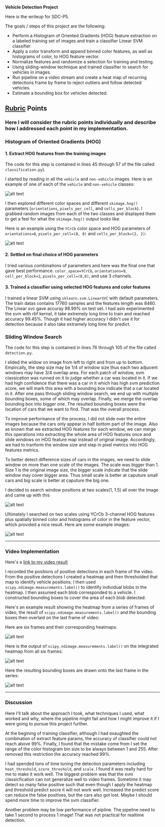 **Vehicle Detection Project**

Here is the writeup for SDC-P5.

The goals / steps of this project are the following:

* Perform a Histogram of Oriented Gradients (HOG) feature extraction on a labeled training set of images and train a classifier Linear SVM classifier
* Apply a color transform and append binned color features, as well as histograms of color, to HOG feature vector.
* Normalize features and randomize a selection for training and testing.
* Using sliding-window technique and trained classifier to search for vehicles in images.
* Run pipeline on a video stream and create a heat map of recurring detections frame by frame to reject outliers and follow detected vehicles.
* Estimate a bounding box for vehicles detected.

[//]: # (Image References)
[image1]: ./examples/car_not_car.png
[image2]: ./examples/HOG_example.jpg
[image3]: ./examples/sliding_windows.jpg
[image4]: ./examples/sliding_window.jpg
[image5]: ./examples/bboxes_and_heat.png
[image6]: ./examples/labels_map.png
[image7]: ./examples/output_bboxes.png
[video1]: ./project_video.mp4

## [Rubric](https://review.udacity.com/#!/rubrics/513/view) Points

### Here I will consider the rubric points individually and describe how I addressed each point in my implementation.  

### Histogram of Oriented Gradients (HOG)

#### 1. Extract HOG features from the training images

The code for this step is contained in lines 45 through 57 of the file called `classification.py`).

I started by reading in all the `vehicle` and `non-vehicle` images.  Here is an example of one of each of the `vehicle` and `non-vehicle` classes:

![alt text][image1]

I then explored different color spaces and different `skimage.hog()` parameters (`orientations`, `pixels_per_cell`, and `cells_per_block`).  I grabbed random images from each of the two classes and displayed them to get a feel for what the `skimage.hog()` output looks like.

Here is an example using the `YCrCb` color space and HOG parameters of `orientations=8`, `pixels_per_cell=(8, 8)` and `cells_per_block=(2, 2)`:

![alt text][image2]

#### 2. Settled on final choice of HOG parameters

I tried various combinations of parameters and here was the final one that gave best performance. `color_space=YCrCb`, `orientations=9`, `cell_per_block=2`, `pixels_per_cell=(8,8)`, and use 3 channels.

#### 3. Trained a classifier using selected HOG features and color features

I trained a linear SVM using `sklearn.svm.LinearSVC` with default parameters. The train datas contains 17760 samples and the features length was 8460. The Linear svc gave accuray 98.99% on test set. I had aslo experimented the svm with rbf kernel, it take extremely long time to train and reached accuracy 99.45%. Though it had higher accuracy I didn't use it for detection because it also take extramely long time for predict.

### Sliding Window Search

The code for this step is contained in lines 76 through 105 of the file called `detection.py`.

I slided the widow on image from left to right and from up to bottom. Empircally, the step size may be 1/4 of window size thus each two adjucent windows may have 3/4 overlap area. For each patch of window, svm classication was runned on it to judge whether a car was located in it. If we had high confidence that there was a car in it which has high svm prediction score, we will mark this area with a bounding box indicate that a car located in it. After one pass through sliding window search, we end up with multiple bounding boxes, some of which may overlap. Finally, we merge the overlap bounding box into bigger one. The resulted bounding boxes were the location of cars that we want to find. That was the overall process.

To improve performance of the process, I did not slide over the entire images because the cars only appear in half bottom part of the image. Also as known that we extracted HOG features for each window, we can merge this operations into extracting the whole area of HOG features once and slide windows on HOG feature map instead of original image. Accordingly, we had to tranform the window size and step in pixel metrics into HOG features metrics.

To better detect difference sizes of cars in the images, we need to slide window on more than one scale of the images. The scale was bigger than 1. Size 1 is the original image size, the bigger scale indicate that the slide window may cover bigger area. Thus small scale is better at caputure small cars and big scale is better at caputure the big one.

I decided to search window positions at two scales(1, 1.5) all over the image and came up with this

![alt text][image3]

Ultimately I searched on two scales using YCrCb 3-channel HOG features plus spatially binned color and histograms of color in the feature vector, which provided a nice result.  Here are some example images:

![alt text][image4]

---

### Video Implementation

Here's a [link to my video result](./project_video_output.mp4)

I recorded the positions of positive detections in each frame of the video.  From the positive detections I created a heatmap and then thresholded that map to identify vehicle positions.  I then used `scipy.ndimage.measurements.label()` to identify individual blobs in the heatmap.  I then assumed each blob corresponded to a vehicle.  I constructed bounding boxes to cover the area of each blob detected.

Here's an example result showing the heatmap from a series of frames of video, the result of `scipy.ndimage.measurements.label()` and the bounding boxes then overlaid on the last frame of video:

Here are six frames and their corresponding heatmaps:

![alt text][image5]

Here is the output of `scipy.ndimage.measurements.label()` on the integrated heatmap from all six frames:

![alt text][image6]

 Here the resulting bounding boxes are drawn onto the last frame in the series:

![alt text][image7]

---

### Discussion

Here I'll talk about the approach I took, what techniques I used, what worked and why, where the pipeline might fail and how I might improve it if I were going to pursue this project further.

At the begining of training classifier, although I had exaughted the combination of extract feature params, the accuracy of classifier could not reach above 99%. Finally, I found that the mistake come from I set the range of the color histogram bin size to be always between 1 and 255. After removed this restriction the accuracy reached 99%.

I had spended tons of time tuning the detection parameters including `heat_threshold`, `score_threshold`, and `scale`. I found it was really hard for me to make it work well. The biggest problem was that the svm classicfication can not generalize well to video frames. Sometime it may detect so many false positive such that even though I apply the heatmap and threshold predict socre it will not work well. Increased the predict score can reduce the false positives, but the cars also got lost. Maybe I should spend more time to improve the svm classifier.

Another problem may be low performance of pipline. The pipeline need to take 1 second to process 1 image! That was not practical for realtime detection.